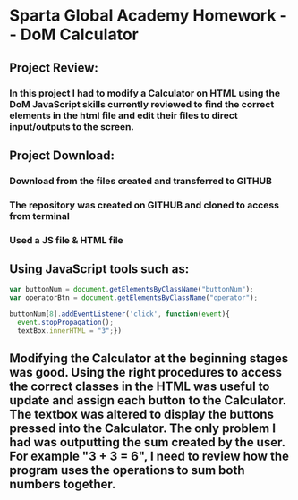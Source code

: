 # Sparta Global Academy Homework -- DoM Calculator

## Project Review:

### In this project I had to modify a Calculator on HTML using the DoM JavaScript skills currently reviewed to find the correct elements in the html file and edit their files to direct input/outputs to the screen.

## Project Download:  
### Download from the files created and transferred to GITHUB
### The repository was created on GITHUB and cloned to access from terminal  
### Used a JS file & HTML file

## Using JavaScript tools such as:
```JavaScript
var buttonNum = document.getElementsByClassName("buttonNum");
var operatorBtn = document.getElementsByClassName("operator");

buttonNum[8].addEventListener('click', function(event){
  event.stopPropagation();
  textBox.innerHTML = "3";})
```

## Modifying the Calculator at the beginning stages was good. Using the right procedures to access the correct classes in the HTML was useful to update and assign each button to the Calculator. The textbox was altered to display the buttons pressed into the Calculator. The only problem I had was outputting the sum created by the user. For example "3 + 3 = 6", I need to review how the program uses the operations to sum both numbers together.
